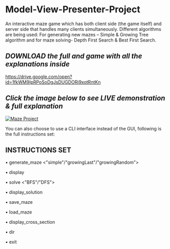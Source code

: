 # Model-View-Presenter-Project
An interactive maze game which has both client side (the game itself) and server side that handles many clients simultaneously. Different algorithms are being used: For generating new mazes – Simple &amp; Growing Tree algorithm and for maze solving- Depth First Search &amp; Best First Search.

## _DOWNLOAD the full and  game with all the explanations inside_ ##
https://drive.google.com/open?id=1fkWM9IpRPoSoDgJsDUGDORi9xotRntKn

## _Click the image below to see LIVE demonstration & full explanation_ ##
[![Maze Project](https://i.imgur.com/WzVm6qz.jpg)](https://www.youtube.com/watch?v=U2QG0PXBxic "Maze Project")


You can also choose to use a CLI interface instead of the GUI, following is the full instructions set:

## INSTRUCTIONS SET
•	generate_maze
<name> <z> <y> <x> <"simple"/"growingLast"/"growingRandom">

•	display <name>

•	solve <name> <"BFS"/"DFS">

•	display_solution <name>

•	save_maze <name> <file name>

•	load_maze <file name> <name>

•	display_cross_section <line number> <axis> <name>

•	dir <path>

•	exit
